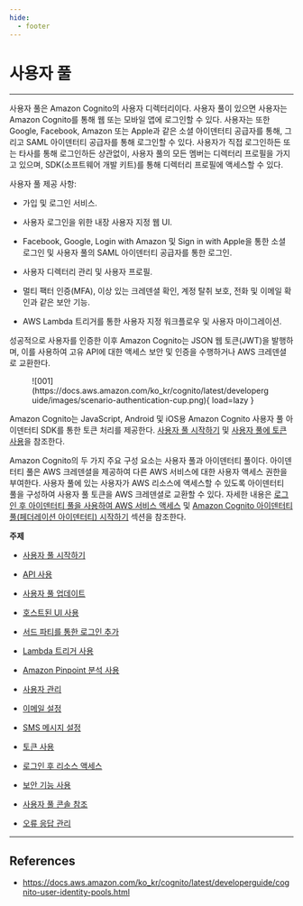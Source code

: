 ```yaml
---
hide:
  - footer
---
```


# 사용자 풀

---

사용자 풀은 Amazon Cognito의 사용자 디렉터리이다. 사용자 풀이 있으면 사용자는 Amazon Cognito를 통해 웹 또는 모바일 앱에 로그인할 수 있다. 사용자는 또한 Google, Facebook, Amazon 또는 Apple과 같은 소셜 아이덴터티 공급자를 통해, 그리고 SAML 아이덴터티 공급자를 통해 로그인할 수 있다. 사용자가 직접 로그인하든 또는 타사를 통해 로그인하든 상관없이, 사용자 풀의 모든 멤버는 디렉터리 프로필을 가지고 있으며, SDK(소프트웨어 개발 키트)를 통해 디렉터리 프로필에 액세스할 수 있다.

사용자 풀 제공 사항:

- 가입 및 로그인 서비스.

- 사용자 로그인을 위한 내장 사용자 지정 웹 UI.

- Facebook, Google, Login with Amazon 및 Sign in with Apple을 통한 소셜 로그인 및 사용자 풀의 SAML 아이덴터티 공급자를 통한 로그인.

- 사용자 디렉터리 관리 및 사용자 프로필.

- 멀티 팩터 인증(MFA), 이상 있는 크레덴셜 확인, 계정 탈취 보호, 전화 및 이메일 확인과 같은 보안 기능.

- AWS Lambda 트리거를 통한 사용자 지정 워크플로우 및 사용자 마이그레이션.

성공적으로 사용자를 인증한 이후 Amazon Cognito는 JSON 웹 토큰(JWT)을 발행하며, 이를 사용하여 고유 API에 대한 액세스 보안 및 인증을 수행하거나 AWS 크레덴셜로 교환한다.

<figure markdown>
  ![001](https://docs.aws.amazon.com/ko_kr/cognito/latest/developerguide/images/scenario-authentication-cup.png){ load=lazy }
</figure>

Amazon Cognito는 JavaScript, Android 및 iOS용 Amazon Cognito 사용자 풀 아이덴터티 SDK를 통한 토큰 처리를 제공한다. [사용자 풀 시작하기](https://docs.aws.amazon.com/ko_kr/cognito/latest/developerguide/getting-started-with-cognito-user-pools.html) 및 [사용자 풀에 토큰 사용](https://docs.aws.amazon.com/ko_kr/cognito/latest/developerguide/amazon-cognito-user-pools-using-tokens-with-identity-providers.html)을 참조한다.

Amazon Cognito의 두 가지 주요 구성 요소는 사용자 풀과 아이덴터티 풀이다. 아이덴터티 풀은 AWS 크레덴셜을 제공하여 다른 AWS 서비스에 대한 사용자 액세스 권한을 부여한다. 사용자 풀에 있는 사용자가 AWS 리소스에 액세스할 수 있도록 아이덴터티 풀을 구성하여 사용자 풀 토큰을 AWS 크레덴셜로 교환할 수 있다. 자세한 내용은 [로그인 후 아이덴터티 풀을 사용하여 AWS 서비스 액세스](https://docs.aws.amazon.com/ko_kr/cognito/latest/developerguide/amazon-cognito-integrating-user-pools-with-identity-pools.html) 및 [Amazon Cognito 아이덴터티 풀(페더레이션 아이덴터티) 시작하기](https://docs.aws.amazon.com/ko_kr/cognito/latest/developerguide/getting-started-with-identity-pools.html) 섹션을 참조한다.

**주제**

- [사용자 풀 시작하기](https://docs.aws.amazon.com/ko_kr/cognito/latest/developerguide/getting-started-with-cognito-user-pools.html)

- [API 사용](https://docs.aws.amazon.com/ko_kr/cognito/latest/developerguide/user-pools-API-operations.html)

- [사용자 풀 업데이트](https://docs.aws.amazon.com/ko_kr/cognito/latest/developerguide/cognito-user-pool-updating.html)

- [호스트된 UI 사용](https://docs.aws.amazon.com/ko_kr/cognito/latest/developerguide/cognito-user-pools-app-integration.html)

- [서드 파티를 통한 로그인 추가](https://docs.aws.amazon.com/ko_kr/cognito/latest/developerguide/cognito-user-pools-identity-federation.html)

- [Lambda 트리거 사용](https://docs.aws.amazon.com/ko_kr/cognito/latest/developerguide/cognito-user-identity-pools-working-with-aws-lambda-triggers.html)

- [Amazon Pinpoint 분석 사용](https://docs.aws.amazon.com/ko_kr/cognito/latest/developerguide/cognito-user-pools-pinpoint-integration.html)

- [사용자 관리](https://docs.aws.amazon.com/ko_kr/cognito/latest/developerguide/managing-users.html)

- [이메일 설정](https://docs.aws.amazon.com/ko_kr/cognito/latest/developerguide/user-pool-email.html)

- [SMS 메시지 설정](https://docs.aws.amazon.com/ko_kr/cognito/latest/developerguide/user-pool-sms-settings.html)

- [토큰 사용](https://docs.aws.amazon.com/ko_kr/cognito/latest/developerguide/amazon-cognito-user-pools-using-tokens-with-identity-providers.html)

- [로그인 후 리소스 액세스](https://docs.aws.amazon.com/ko_kr/cognito/latest/developerguide/accessing-resources.html)

- [보안 기능 사용](https://docs.aws.amazon.com/ko_kr/cognito/latest/developerguide/managing-security.html)

- [사용자 풀 콘솔 참조](https://docs.aws.amazon.com/ko_kr/cognito/latest/developerguide/cognito-user-pools-getting-started-step-through-settings.html)

- [오류 응답 관리](https://docs.aws.amazon.com/ko_kr/cognito/latest/developerguide/cognito-user-pool-managing-errors.html)

---

## References

- <https://docs.aws.amazon.com/ko_kr/cognito/latest/developerguide/cognito-user-identity-pools.html>
